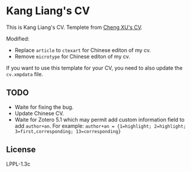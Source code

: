 # Kang Liang's CV

This is Kang Liang's CV. Templete from [Cheng XU's CV](https://github.com/xu-cheng/cv).

Modified:

- Replace `article` to `ctexart` for Chinese editon of my cv.
- Remove `microtype` for Chinese editon of my cv.

If you want to use this template for your CV, you need to also update the `cv.xmpdata` file.

## TODO

- Waite for fixing the bug.
- Update Chinese CV.
- Waite for Zotero 5.1 which may permit add custom information field to add `author+an`. For example:
`author+an = {1=highlight; 2=highlight; 3=first,corresponding; 13=corresponding}`

## License

LPPL-1.3c
